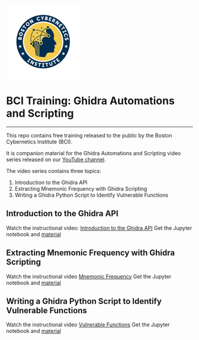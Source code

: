 <div align="left">
  
  <img src="images/bcilogo.svg" alt="BCI Training Logo" width="200">

  # BCI Training: Ghidra Automations and Scripting

</div>

---

This repo contains free training released to the public by the Boston Cybernetics Institute (BCI).

It is companion material for the Ghidra Automations and Scripting video series released on our [YouTube channel](https://www.youtube.com/@bostoncybernetics407).

The video series contains three topics: 

<ol> 
  <li> Introduction to the Ghidra API </li>
  <li> Extracting Mnemonic Frequency with Ghidra Scripting </li>
  <li> Writing a Ghidra Python Script to Identify Vulnerable Functions </li>
  </ol> 


## Introduction to the Ghidra API
Watch the instructional video: [Introduction to the Ghidra API](https://youtu.be/XMd_LbcuQ44)
Get the Jupyter notebook and [material](https://github.com/BostonCybernetics-Training/GhidraAutomations/tree/main/Ghidra_API_Introduction)

## Extracting Mnemonic Frequency with Ghidra Scripting
Watch the instructional video [Mnemonic Frequency](https://youtu.be/-IcugoENri8)
Get the Jupyter notebook and [material](https://github.com/BostonCybernetics-Training/GhidraAutomations/tree/main/MnemonicFrequency)

## Writing a Ghidra Python Script to Identify Vulnerable Functions
Watch the instructional video [Vulnerable Functions](https://youtu.be/_NMxADLzP5Y)
Get the Jupyter notebook and [material](https://github.com/BostonCybernetics-Training/GhidraAutomations/tree/main/PotentiallyVulnerableFunctions)
